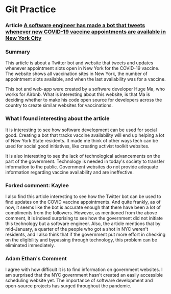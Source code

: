 # Git Practice
### Article [A software engineer has made a bot that tweets whenever new COVID-19 vaccine appointments are available in New York City](https://www.businessinsider.com/new-york-city-turbovax-twitter-covid-19-vaccine-appointment-bot-2021-2)

### Summary 
This article is about a Twitter bot and website that tweets and updates whenever appointment slots open in New York for the COViD-19 vaccine. The website shows all vaccination sites in New York, the number of appointment slots available, and when the last availability was for a vaccine. 

This bot and web-app were created by a software developer Huge Ma, who works for Airbnb. What is interesting about this website, is that Ma is deciding whether to make his code open source for developers across the country to create similar websites for vaccinations. 

### What I found interesting about the article
It is interesting to see how software development can be used for social good. Creating a bot that tracks vaccine availability will end up helping a lot of New York State residents. It made me think of other ways tech can be used for social good initiatives, like creating activist toolkit websites.

It is also interesting to see the lack of technological advancements on the part of the government. Technology is needed in today's society to transfer information to the public. Government websites do not provide adequate information regarding vaccine availability and are ineffective.

### Forked comment: Kaylee
I also find this article interesting to see how the Twitter bot can be used to find updates on the COVID vaccine appointments. And quite frankly, as of now, it seems like the bot is accurate enough that there have been a lot of compliments from the followers. However, as mentioned from the above comment, it is indeed surprising to see how the government did not initiate this technology but a software engineer. Also, the article mentions that by mid-January, a quarter of the people who got a shot in NYC weren't residents, and I also think that if the government put more effort in checking on the eligibility and bypassing through technology, this problem can be eliminated immediately. 

### Adam Ethan's Comment
I agree with how difficult it is to find information on government websites. I am surprised that the NYC government hasn't created an easily accessible scheduling website yet. The importance of software development and open-source projects has surged throughout the pandemic. 
